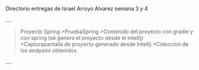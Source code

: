 Directorio entregas de Israel Arroyo Alvarez semana 3 y 4

....

> Proyecto Spring
	>PruebaSpring
		>Contenido del proyecto con gradle y con spring (se genero el proyecto desde el intellij) 	
	>Capturapantalla de proyecto generado desde Intellij
	>Coleccion de los endpoint obtenidos 
> 

....



